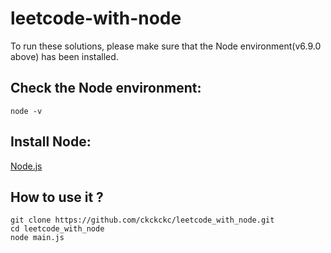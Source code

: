 # leetcode-with-node

To run these solutions, please make sure that the Node environment(v6.9.0 above) has been installed.

## Check the Node environment:
```console
node -v
```

## Install Node:
[Node.js](https://nodejs.org/)

## How to use it ?
```console
git clone https://github.com/ckckckc/leetcode_with_node.git
cd leetcode_with_node
node main.js
```
